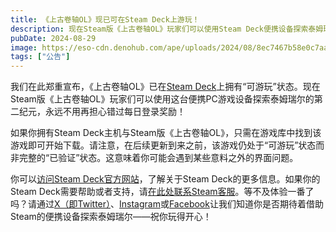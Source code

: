 ```yaml
---
title: 《上古卷轴OL》现已可在Steam Deck上游玩！
description: 现在Steam版《上古卷轴OL》玩家们可以使用Steam Deck便携设备探索泰姆瑞尔！
pubDate: 2024-08-29
image: https://eso-cdn.denohub.com/ape/uploads/2024/08/8ec7467b58e0c7aa9dd7f30ed91cc9ba.jpg
tags: ["公告"]
---
```


我们在此郑重宣布，《上古卷轴OL》已在[Steam Deck](https://store.steampowered.com/steamdeck)上拥有“可游玩”状态。现在Steam版《上古卷轴OL》玩家们可以使用这台便携PC游戏设备探索泰姆瑞尔的第二纪元，永远不用再担心错过每日登录奖励！ 

如果你拥有Steam
Deck主机与Steam版《上古卷轴OL》，只需在游戏库中找到该游戏即可开始下载。请注意，在后续更新到来之前，该游戏仍处于“可游玩”状态而非完整的“已验证”状态。这意味着你可能会遇到某些意料之外的界面问题。

你可以[访问Steam Deck官方网站](https://store.steampowered.com/steamdeck)，了解关于Steam Deck的更多信息。如果你的Steam
Deck需要帮助或者支持，请[在此处联系Steam客服](https://help.steampowered.com/zh/wizard/HelpWithSteamDeck)。等不及体验一番了吗？请通过[X（即Twitter）](https://twitter.com/TESOnline)、[Instagram](https://www.instagram.com/elderscrollsonline/)或[Facebook](https://www.facebook.com/ElderScrollsOnline)让我们知道你是否期待着借助Steam的便携设备探索泰姆瑞尔——祝你玩得开心！
